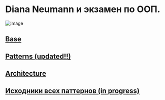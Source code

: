 # Diana Neumann и экзамен по ООП.
![image](https://user-images.githubusercontent.com/56086653/213838600-035c52dd-4679-4bee-9bd8-62d7b7559960.png)


## [Base](https://github.com/DianaNeumann/Awesome-OOP-And-Patterns/blob/main/ExamQuestions/Base.md)
## [Patterns (updated!!)](https://github.com/DianaNeumann/Awesome-OOP-And-Patterns/blob/main/ExamQuestions/Patterns.md)
## [Architecture](https://github.com/DianaNeumann/Awesome-OOP-And-Patterns/blob/main/ExamQuestions/Architecture.md)
## [Исходники всех паттернов (in progress)](https://github.com/DianaNeumann/Awesome-OOP-And-Patterns/tree/main/Awesome-Patterns)
